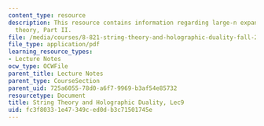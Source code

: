 ```yaml
---
content_type: resource
description: This resource contains information regarding large-n expansion as a string
  theory, Part II.
file: /media/courses/8-821-string-theory-and-holographic-duality-fall-2014/fc3f80331e47349ced0db3c71501745e_MIT8_821S15_Lec9.pdf
file_type: application/pdf
learning_resource_types:
- Lecture Notes
ocw_type: OCWFile
parent_title: Lecture Notes
parent_type: CourseSection
parent_uid: 725a6055-78d0-a6f7-9969-b3af54e85732
resourcetype: Document
title: String Theory and Holographic Duality, Lec9
uid: fc3f8033-1e47-349c-ed0d-b3c71501745e
---
```

